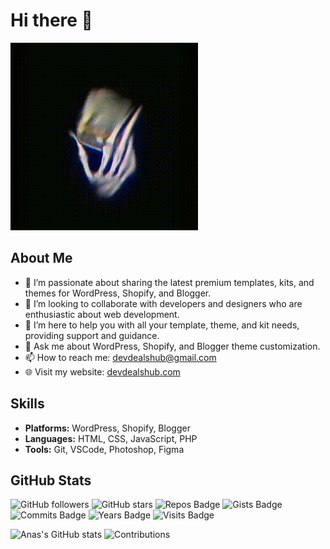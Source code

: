 # Hi there 👋
![My Awesome GIF](https://github.com/devdealshub/devdealshub/blob/main/WhatsApp%20Video%202023-01-10%20at%2011.06.05%20AM%20(1)%20(4).gif)


## About Me
- 🌱 I’m passionate about sharing the latest premium templates, kits, and themes for WordPress, Shopify, and Blogger.
- 👯 I’m looking to collaborate with developers and designers who are enthusiastic about web development.
- 🤔 I’m here to help you with all your template, theme, and kit needs, providing support and guidance.
- 💬 Ask me about WordPress, Shopify, and Blogger theme customization.
- 📫 How to reach me: [devdealshub@gmail.com](mailto:devdealshub@gmail.com)
- 🌐 Visit my website: [devdealshub.com](https://devdealshub.com)

## Skills
- **Platforms:** WordPress, Shopify, Blogger
- **Languages:** HTML, CSS, JavaScript, PHP
- **Tools:** Git, VSCode, Photoshop, Figma


## GitHub Stats
![GitHub followers](https://img.shields.io/github/followers/devdealshub?label=Followers&style=social)
![GitHub stars](https://img.shields.io/github/stars/devdealshub?label=Stars&style=social)
![Repos Badge](https://badges.pufler.dev/repos/devdealshub)
![Gists Badge](https://badges.pufler.dev/gists/devdealshub)
![Commits Badge](https://badges.pufler.dev/commits/monthly/devdealshub)
![Years Badge](https://badges.pufler.dev/years/devdealshub)
![Visits Badge](https://badges.pufler.dev/visits/devdealshub/devdealshub)


![Anas's GitHub stats](https://github-readme-stats.vercel.app/api?username=devdealshub&show_icons=true&theme=radical)
![Contributions](https://github-readme-streak-stats.herokuapp.com/?user=devdealshub&theme=radical)





